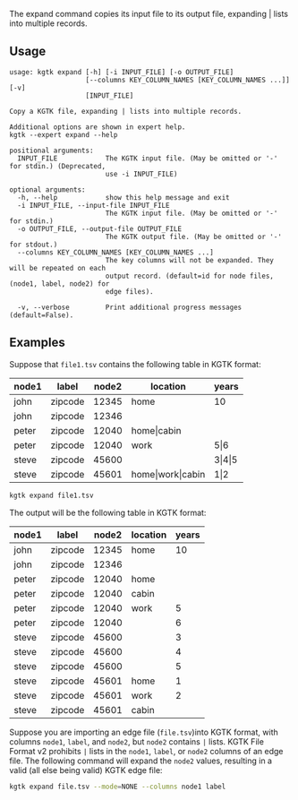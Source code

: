 The expand command copies its input file to its output file,
expanding | lists into multiple records.

## Usage

```
usage: kgtk expand [-h] [-i INPUT_FILE] [-o OUTPUT_FILE]
                   [--columns KEY_COLUMN_NAMES [KEY_COLUMN_NAMES ...]] [-v]
                   [INPUT_FILE]

Copy a KGTK file, expanding | lists into multiple records. 

Additional options are shown in expert help.
kgtk --expert expand --help

positional arguments:
  INPUT_FILE            The KGTK input file. (May be omitted or '-' for stdin.) (Deprecated,
                        use -i INPUT_FILE)

optional arguments:
  -h, --help            show this help message and exit
  -i INPUT_FILE, --input-file INPUT_FILE
                        The KGTK input file. (May be omitted or '-' for stdin.)
  -o OUTPUT_FILE, --output-file OUTPUT_FILE
                        The KGTK output file. (May be omitted or '-' for stdout.)
  --columns KEY_COLUMN_NAMES [KEY_COLUMN_NAMES ...]
                        The key columns will not be expanded. They will be repeated on each
                        output record. (default=id for node files, (node1, label, node2) for
                        edge files).

  -v, --verbose         Print additional progress messages (default=False).
```

## Examples

Suppose that `file1.tsv` contains the following table in KGTK format:

| node1 | label   | node2 | location          | years   |
| ----- | ------- | ----- | ----------------- | ------- |
| john  | zipcode | 12345 | home              | 10      |
| john  | zipcode | 12346 |                   |         |
| peter | zipcode | 12040 | home\|cabin       |         |
| peter | zipcode | 12040 | work              | 5\|6    |
| steve | zipcode | 45600 |                   | 3\|4\|5 |
| steve | zipcode | 45601 | home\|work\|cabin | 1\|2    |

```bash
kgtk expand file1.tsv
```

The output will be the following table in KGTK format:

| node1 | label   | node2 | location  | years |
| ----- | ------- | ----- | --------- | ----- |
| john  | zipcode | 12345 | home      | 10    |
| john  | zipcode | 12346 |           |       |
| peter | zipcode | 12040 | home      |       |
| peter | zipcode | 12040 | cabin     |       |
| peter | zipcode | 12040 | work      | 5     |
| peter | zipcode | 12040 |           | 6     |
| steve | zipcode | 45600 |           | 3     |
| steve | zipcode | 45600 |           | 4     |
| steve | zipcode | 45600 |           | 5     |
| steve | zipcode | 45601 | home      | 1     |
| steve | zipcode | 45601 | work      | 2     |
| steve | zipcode | 45601 | cabin     |       |

Suppose you are importing an edge file (`file.tsv`)into KGTK format, with
columns `node1`, `label`, and `node2`, but `node2` contains `|` lists.  KGTK
File Format v2 prohibits `|` lists in the `node1`, `label`, or `node2` columns
of an edge file.  The following command will expand the `node2` values, resulting
in a valid (all else being valid) KGTK edge file:

```bash
kgtk expand file.tsv --mode=NONE --columns node1 label
```
